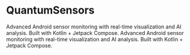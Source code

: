 # QuantumSensors
Advanced Android sensor monitoring with real-time visualization and AI analysis. Built with Kotlin + Jetpack Compose.
Advanced Android sensor monitoring with real-time visualization and AI analysis. Built with Kotlin + Jetpack Compose.

